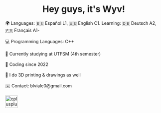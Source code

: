 <h1 align="center">Hey guys, it's Wyv!</h1>
🌍 Languages: 🇪🇸 Español L1, 🇺🇸 English C1. Learning: 🇩🇪 Deutsch A2, 🇫🇷 Français A1-<br><br>
💻 Programming Languages: C++<br><br>
🏫 Currently studying at UTFSM (4th semester)<br><br>
🌱 Coding since 2022<br><br>
🌱 I do 3D printing & drawings as well<br><br>
✉️ Contact: blviale0@gmail.com<br><br>

<div align="left">
  <img src="https://cdn.jsdelivr.net/gh/devicons/devicon/icons/cplusplus/cplusplus-original.svg" height="40" alt="cplusplus logo"  />
  <img width="12" />
</div>
